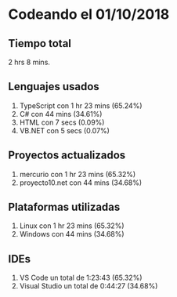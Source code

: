 # Codeando el 01/10/2018

## Tiempo total
2 hrs 8 mins.

## Lenguajes usados
1. TypeScript con 1 hr 23 mins (65.24%)
1. C# con 44 mins (34.61%)
1. HTML con 7 secs (0.09%)
1. VB.NET con 5 secs (0.07%)

## Proyectos actualizados
1. mercurio con 1 hr 23 mins (65.32%)
1. proyecto10.net con 44 mins (34.68%)

## Plataformas utilizadas
1. Linux con 1 hr 23 mins (65.32%)
1. Windows con 44 mins (34.68%)

## IDEs
1. VS Code un total de 1:23:43 (65.32%)
1. Visual Studio un total de 0:44:27 (34.68%)
